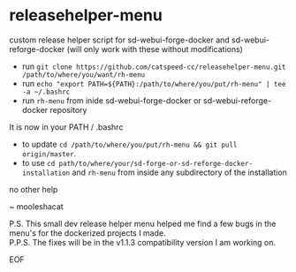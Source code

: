 # releasehelper-menu
custom release helper script for sd-webui-forge-docker and sd-webui-reforge-docker (will only work with these without modifications)

- run `git clone https://github.com/catspeed-cc/releasehelper-menu.git /path/to/where/you/want/rh-menu`
- run `echo "export PATH=${PATH}:/path/to/where/you/put/rh-menu" | tee -a ~/.bashrc`
- run `rh-menu` from inide sd-webui-forge-docker or sd-webui-reforge-docker repository

It is now in your PATH / .bashrc

- to update `cd /path/to/where/you/put/rh-menu && git pull origin/master`.
- to use `cd path/to/where/your/sd-forge-or-sd-reforge-docker-installation` and `rh-menu` from inside any subdirectory of the installation

no other help

~ mooleshacat

P.S. This small dev release helper menu helped me find a few bugs in the menu's for the dockerized projects I made. \
P.P.S. The fixes will be in the v1.1.3 compatibility version I am working on.

EOF
